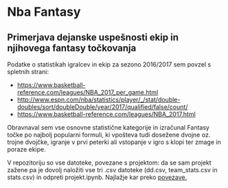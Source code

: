 # Nba Fantasy
## Primerjava dejanske uspešnosti ekip in njihovega fantasy točkovanja

Podatke o statistikah igralcev in ekip za sezono 2016/2017 sem povzel s spletnih strani:
- https://www.basketball-reference.com/leagues/NBA_2017_per_game.html
- http://www.espn.com/nba/statistics/player/_/stat/double-doubles/sort/doubleDouble/year/2017/qualified/false/count/
- https://www.basketball-reference.com/leagues/NBA_2017.html

Obravnaval sem vse osnovne statistične kategorije in izračunal Fantasy točke po najbolj popularni formuli, ki vpošteva tudi dosežene dvojne oz. trojne dvojčke, igranje v prvi peterki ali vstopanje v igro s klopi ter zmage in poraze ekipe.

V repozitoriju so vse datoteke, povezane s projektom: da se sam projekt zažene pa je dovolj naložiti vse tri .csv datoteke (dd.csv, team_stats.csv in stats.csv) in odpreti projekt.ipynb. Najlažje kar preko [povezave.](https://hub.mybinder.org/user/andrazdeluisa-projekt_prog1-qr6u0v3n/tree)
